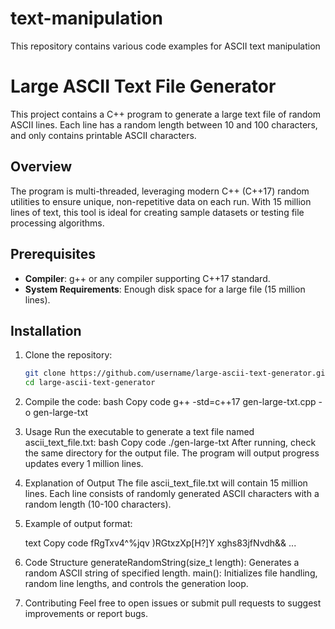 # text-manipulation
This repository contains various code examples for  ASCII text manipulation

# Large ASCII Text File Generator

This project contains a C++ program to generate a large text file of random ASCII lines. Each line has a random length between 10 and 100 characters, and only contains printable ASCII characters.

## Overview

The program is multi-threaded, leveraging modern C++ (C++17) random utilities to ensure unique, non-repetitive data on each run. With 15 million lines of text, this tool is ideal for creating sample datasets or testing file processing algorithms.

## Prerequisites

- **Compiler**: g++ or any compiler supporting C++17 standard.
- **System Requirements**: Enough disk space for a large file (15 million lines).

## Installation

1. Clone the repository:
   	```bash
   	git clone https://github.com/username/large-ascii-text-generator.git
   	cd large-ascii-text-generator

2. Compile the code:
	bash
	Copy code
	g++ -std=c++17 gen-large-txt.cpp -o gen-large-txt
	
3. Usage
	Run the executable to generate a text file named ascii_text_file.txt:
	bash
	Copy code
	./gen-large-txt
	After running, check the same directory for the output file. 
	The program will output progress updates every 1 million lines.

4. Explanation of Output
	The file ascii_text_file.txt will contain 15 million lines. 
	Each line consists of randomly generated ASCII characters with a random length (10-100 characters).

5. Example of output format:

	text
	Copy code
	fRgTxv4^%jqv
	)RGtxzXp[H?]Y
	xghs83jfNvdh&&
	...

6. Code Structure
	generateRandomString(size_t length): Generates a random ASCII string of specified length.
	main(): Initializes file handling, random line lengths, and controls the generation loop.

7. Contributing
	Feel free to open issues or submit pull requests to suggest improvements or report bugs.
